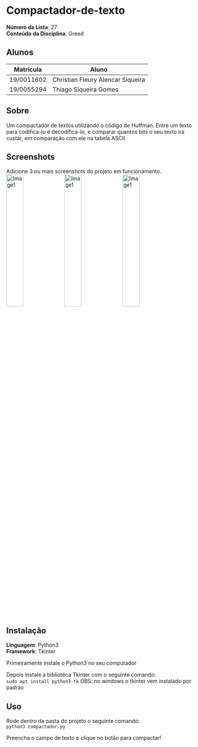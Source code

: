 # Compactador-de-texto

**Número da Lista**: 27<br>
**Conteúdo da Disciplina**: Greed<br>

## Alunos
|Matrícula | Aluno |
| -- | -- |
| 19/0011602  |  Christian Fleury Alencar Siqueira |
| 19/0055294  |  Thiago Siqueira Gomes |

## Sobre 
Um compactador de textos utilizando o código de Huffman.
Entre um texto para codifica-lo e decodifica-lo, e comparar quantos bits o seu texto ira custar, em comparação com ele na tabela ASCII

## Screenshots
Adicione 3 ou mais screenshots do projeto em funcionamento.
<img width="30%" src="https://i.imgur.com/3QEmqIe.png" alt="Image1"/>
<img width="30%" src="https://i.imgur.com/oIYMi6Y.png" alt="Image1"/>
<img width="30%" src="https://i.imgur.com/7S7FHSc.png" alt="Image1"/>
## Instalação

**Linguagem**: Python3<br>
**Framework**: Tkinter<br>

Primeiramente instale o Python3 no seu computador

Depois instale a bibliotéca Tkinter com o seguinte comando: <br>
``` sudo apt install python3-tk ```
OBS: no windows o tkinter vem instalado por padrão <br>
## Uso

Rode dentro da pasta do projeto o seguinte comando: <br>
``` python3 compactador.py ``` 

Preencha o campo de texto e clique no botão para compactar!




